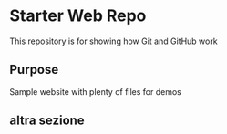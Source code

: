 # Starter Web Repo

This repository is for showing how Git and GitHub work

## Purpose

Sample website with plenty of files for demos

## altra sezione

